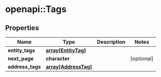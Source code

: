 # openapi::Tags


## Properties
Name | Type | Description | Notes
------------ | ------------- | ------------- | -------------
**entity_tags** | [**array[EntityTag]**](entity_tag.md) |  | 
**next_page** | **character** |  | [optional] 
**address_tags** | [**array[AddressTag]**](address_tag.md) |  | 


